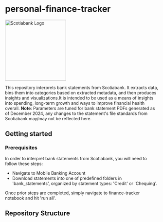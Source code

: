 # personal-finance-tracker

<img src="https://github.com/user-attachments/assets/b9d234cc-f426-4833-b7fd-93ae682f0176" alt="Scotiabank Logo" width="200">

This repository interprets bank statements from Scotiabank. It extracts data, bins them into categories based on extracted metadata, and then produces insights and visualizations.It is intended to be used as a means of insights into spending, long-term growth and ways to improve financial health overall.
**Note**: Parameters are tuned for bank statement PDFs generated as of December 2024, any changes to the statement's file standards from Scotiabank may/may not be reflected here.

## Getting started

### Prerequisites
In order to interpret bank statements from Scotiabank, you will need to follow these steps:
- Navigate to Mobile Banking Account
- Download statements into one of predefined folders in 'bank_statements', organized by statement types: 'Credit' or 'Chequing'.

Once prior steps are completed, simply navigate to finance-tracker notebook and hit 'run all'.

## Repository Structure
